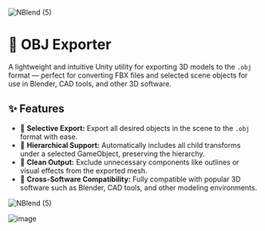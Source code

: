 ![NBlend (5)](https://github.com/user-attachments/assets/5dbd1c8c-3270-46b8-9737-6c220fe135cb)
# 🎯 OBJ Exporter

A lightweight and intuitive Unity utility for exporting 3D models to the `.obj` format — perfect for converting FBX files and selected scene objects for use in Blender, CAD tools, and other 3D software.

## ✨ Features

- 🧩 **Selective Export:** Export all desired objects in the scene to the `.obj` format with ease.
- 🧭 **Hierarchical Support:** Automatically includes all child transforms under a selected GameObject, preserving the hierarchy.
- 🚫 **Clean Output:** Exclude unnecessary components like outlines or visual effects from the exported mesh.
- 🔄 **Cross-Software Compatibility:** Fully compatible with popular 3D software such as Blender, CAD tools, and other modeling environments.


![NBlend (5)](https://github.com/user-attachments/assets/765ed74d-e51d-4f18-b7d5-ec630a3f8ba7)

![image](https://github.com/user-attachments/assets/6d5db593-8a45-4691-beb8-a3ee01fd4c7b)


